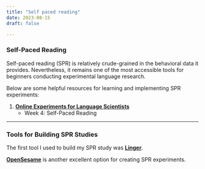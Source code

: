 ```yaml
---
title: "Self paced reading"
date: 2023-08-15
draft: false

---
```



### Self-Paced Reading  
Self-paced reading (SPR) is relatively crude-grained in the behavioral data it provides. Nevertheless, it remains one of the most accessible tools for beginners conducting experimental language research.

Below are some helpful resources for learning and implementing SPR experiments:

1. **[Online Experiments for Language Scientists](https://kennysmithed.github.io/oels2022/)**  
   - Week 4: Self-Paced Reading  


---

### Tools for Building SPR Studies  
The first tool I used to build my SPR study was **[Linger](https://web.archive.org/web/20191220181934/http://tedlab.mit.edu/~dr/Linger/ "Linger site")**.  

**[OpenSesame](https://osdoc.cogsci.nl/4.0/)** is another excellent option for creating SPR experiments.  


